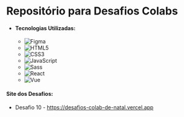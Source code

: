 # Repositório para Desafios Colabs

- <h4>Tecnologias Utilizadas:</h4>

    - ![Figma](https://img.shields.io/badge/Figma-696969?style=for-the-badge&logo=figma&logoColor=figma)
    - ![HTML5](https://img.shields.io/badge/HTML5-E34F26?style=for-the-badge&logo=html5&logoColor=white)
    - ![CSS3](https://img.shields.io/badge/CSS3-1572B6?style=for-the-badge&logo=css3&logoColor=white)
    - ![JavaScript](https://img.shields.io/badge/JavaScript-F7DF1E?style=for-the-badge&logo=javascript&logoColor=black)
    - ![Sass](https://img.shields.io/badge/Sass-000?style=for-the-badge&logo=sass)
    - ![React](https://img.shields.io/badge/React-20232A?style=for-the-badge&logo=react&logoColor=61DAFB)
    - ![Vue](https://img.shields.io/badge/vuejs-%2335495e.svg?style=for-the-badge&logo=vuedotjs&logoColor=%234FC08D)

#### Site dos Desafios:

- Desafio 10 - https://desafios-colab-de-natal.vercel.app
